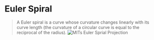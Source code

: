 # Euler Spiral
 > A Euler spiral is a curve whose curvature changes linearly with its curve length (the curvature of a circular curve is equal to the reciprocal of the radius).
 > ![MITs Euler Sprial Projection](http://andersk.mit.edu/euler-spiral-projection/)

